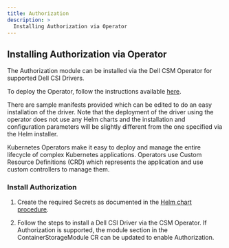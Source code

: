 ```yaml
---
title: Authorization
description: >
  Installing Authorization via Operator
---
```


## Installing Authorization via Operator

The Authorization module can be installed via the Dell CSM Operator for supported Dell CSI Drivers.

To deploy the Operator, follow the instructions available [here](../..).

There are sample manifests provided which can be edited to do an easy installation of the driver. Note that the deployment of the driver using the operator does not use any Helm charts and the installation and configuration parameters will be slightly different from the one specified via the Helm installer.

Kubernetes Operators make it easy to deploy and manage the entire lifecycle of complex Kubernetes applications. Operators use Custom Resource Definitions (CRD) which represents the application and use custom controllers to manage them.

### Install Authorization

1. Create the required Secrets as documented in the [Helm chart procedure](../../../../authorization/deployment/#configuring-a-dell-csi-driver).

2. Follow the steps to install a Dell CSI Driver via the CSM Operator. If Authorization is supported, the module section in the ContainerStorageModule CR can be updated to enable Authorization.
